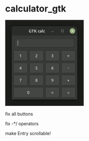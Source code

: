 # calculator_gtk

![calculator_gtk](https://github.com/antonovmike/calculator_gtk/blob/main/calculator_gtk.gif)

fix all buttons

fix -*/ operators

make Entry scrollable!